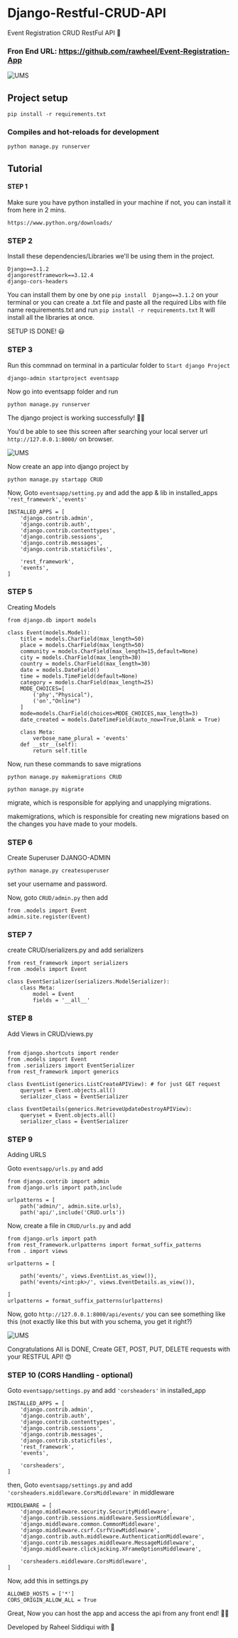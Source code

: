 # Django-Restful-CRUD-API
Event Registration CRUD RestFul API 👾
### Fron End URL: https://github.com/rawheel/Event-Registration-App

<img src="https://miro.medium.com/max/1950/1*25Le7KoMK_z6BIaM8x74RA.png" alt="UMS">

## Project setup
```
pip install -r requirements.txt
```

### Compiles and hot-reloads for development
```
python manage.py runserver
```

## Tutorial
#### STEP 1
Make sure you have python installed in your machine if not, you can install it from here in 2 mins. 
```
https://www.python.org/downloads/
```
### STEP 2
Install these dependencies/Libraries we'll be using them in the project.
```
Django==3.1.2
djangorestframework==3.12.4
django-cors-headers
```
You can install them by one by one ``` pip install  Django==3.1.2 ``` on your terminal or you can create a .txt file and paste all the required Libs with file name requirements.txt and run ``` pip install -r requirements.txt ``` It will install all the libraries at once.

SETUP IS DONE! 😃

### STEP 3
Run this commnad on terminal in a particular folder to ``` Start django Project ```
```
django-admin startproject eventsapp
```
Now go into eventsapp folder and run
```
python manage.py runserver
```
The django project is working successfully! 🤞🏼

You'd be able to see this screen after searching your local server url ``` http://127.0.0.1:8000/ ``` on browser. 

<img src="https://d2gdtie5ivbdow.cloudfront.net/articles/quickstart-django/django_successful_install.png" alt="UMS">

Now create an app into django project by
```
python manage.py startapp CRUD
``` 

Now, Goto ``` eventsapp/setting.py ``` and add the app & lib in installed_apps ``` 'rest_framework','events' ```

```
INSTALLED_APPS = [
    'django.contrib.admin',
    'django.contrib.auth',
    'django.contrib.contenttypes',
    'django.contrib.sessions',
    'django.contrib.messages',
    'django.contrib.staticfiles',
    
    'rest_framework',
    'events',
]
```

### STEP 5

Creating Models

```
from django.db import models

class Event(models.Model):
    title = models.CharField(max_length=50)
    place = models.CharField(max_length=50)
    community = models.CharField(max_length=15,default=None)
    city = models.CharField(max_length=30)
    country = models.CharField(max_length=30)
    date = models.DateField()
    time = models.TimeField(default=None)
    category = models.CharField(max_length=25)
    MODE_CHOICES=[
        ('phy',"Physical"),
        ('on',"Online")
    ]
    mode=models.CharField(choices=MODE_CHOICES,max_length=3)
    date_created = models.DateTimeField(auto_now=True,blank = True)

    class Meta:
        verbose_name_plural = 'events'
    def __str__(self):
        return self.title
```

Now, run these commands to save migrations

```
python manage.py makemigrations CRUD
```
```
python manage.py migrate
```

migrate, which is responsible for applying and unapplying migrations.

makemigrations, which is responsible for creating new migrations based on the changes you have made to your models.


### STEP 6
Create Superuser DJANGO-ADMIN
```
python manage.py createsuperuser
```
set your username and password.

Now, goto ``` CRUD/admin.py ``` then add

```
from .models import Event
admin.site.register(Event)
```

### STEP 7
create CRUD/serializers.py and add serializers
```
from rest_framework import serializers
from .models import Event

class EventSerializer(serializers.ModelSerializer):
    class Meta:
        model = Event
        fields = '__all__'
```

### STEP 8
Add Views in CRUD/views.py
```
  
from django.shortcuts import render
from .models import Event
from .serializers import EventSerializer
from rest_framework import generics

class EventList(generics.ListCreateAPIView): # for just GET request
    queryset = Event.objects.all()
    serializer_class = EventSerializer

class EventDetails(generics.RetrieveUpdateDestroyAPIView):
    queryset = Event.objects.all()
    serializer_class = EventSerializer
```

### STEP 9
Adding URLS

Goto ``` eventsapp/urls.py ``` and add
```
from django.contrib import admin
from django.urls import path,include

urlpatterns = [
    path('admin/', admin.site.urls),
    path('api/',include('CRUD.urls'))
```

Now, create a file in ``` CRUD/urls.py ``` and add
```
from django.urls import path
from rest_framework.urlpatterns import format_suffix_patterns
from . import views

urlpatterns = [

    path('events/', views.EventList.as_view()),
    path('events/<int:pk>/', views.EventDetails.as_view()),
   
]
urlpatterns = format_suffix_patterns(urlpatterns)
```
Now, goto ``` http://127.0.0.1:8000/api/events/ ``` you can see something like this (not exactly like this but with you schema, you get it right?)

<img src="https://learndjango.com/static/images/tutorials/official_drf_tutorial_beginners_guide/hyperlink_snippet.png" alt="UMS">


Congratulations All is DONE, Create GET, POST, PUT, DELETE requests with your RESTFUL API! 😍

### STEP 10 (CORS Handling - optional)

Goto ``` eventsapp/settings.py ``` and add ``` 'corsheaders' ``` in installed_app
```
INSTALLED_APPS = [
    'django.contrib.admin',
    'django.contrib.auth',
    'django.contrib.contenttypes',
    'django.contrib.sessions',
    'django.contrib.messages',
    'django.contrib.staticfiles',
    'rest_framework',
    'events',
    
    'corsheaders',
]
```
then,
Goto ``` eventsapp/settings.py ``` and add ``` 'corsheaders.middleware.CorsMiddleware' ``` in middleware

```
MIDDLEWARE = [
    'django.middleware.security.SecurityMiddleware',
    'django.contrib.sessions.middleware.SessionMiddleware',
    'django.middleware.common.CommonMiddleware',
    'django.middleware.csrf.CsrfViewMiddleware',
    'django.contrib.auth.middleware.AuthenticationMiddleware',
    'django.contrib.messages.middleware.MessageMiddleware',
    'django.middleware.clickjacking.XFrameOptionsMiddleware',
    
    'corsheaders.middleware.CorsMiddleware', 
]
```
Now, add this in settings.py
```
ALLOWED_HOSTS = ['*']
CORS_ORIGIN_ALLOW_ALL = True
```

Great, Now you can host the app and access the api from any front end! 👨‍💻 


Developed by Raheel Siddiqui with 💚
